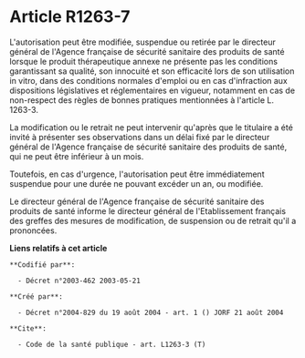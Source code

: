 # Article R1263-7

L'autorisation peut être modifiée, suspendue ou retirée par le directeur général de l'Agence française de sécurité sanitaire
des produits de santé lorsque le produit thérapeutique annexe ne présente pas les conditions garantissant sa qualité, son
innocuité et son efficacité lors de son utilisation in vitro, dans des conditions normales d'emploi ou en cas d'infraction
aux dispositions législatives et réglementaires en vigueur, notamment en cas de non-respect des règles de bonnes pratiques
mentionnées à l'article L. 1263-3.

La modification ou le retrait ne peut intervenir qu'après que le titulaire a été invité à présenter ses observations dans un
délai fixé par le directeur général de l'Agence française de sécurité sanitaire des produits de santé, qui ne peut être
inférieur à un mois.

Toutefois, en cas d'urgence, l'autorisation peut être immédiatement suspendue pour une durée ne pouvant excéder un an, ou
modifiée.

Le directeur général de l'Agence française de sécurité sanitaire des produits de santé informe le directeur général de
l'Etablissement français des greffes des mesures de modification, de suspension ou de retrait qu'il a prononcées.

**Liens relatifs à cet article**

	**Codifié par**:

	  - Décret n°2003-462 2003-05-21

	**Créé par**:

	  - Décret n°2004-829 du 19 août 2004 - art. 1 () JORF 21 août 2004

	**Cite**:

	  - Code de la santé publique - art. L1263-3 (T)
